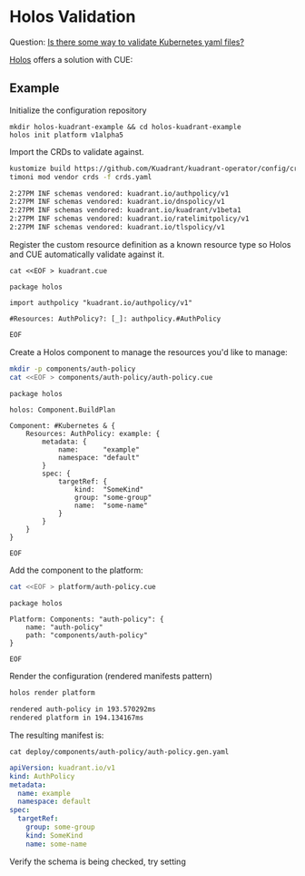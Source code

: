 # Holos Validation

Question: [Is there some way to validate Kubernetes yaml files?](https://www.reddit.com/r/kubernetes/comments/1hkwewm/is_there_some_way_to_validate_kubernetes_yaml/)

[Holos] offers a solution with CUE:

## Example

Initialize the configuration repository

```
mkdir holos-kuadrant-example && cd holos-kuadrant-example
holos init platform v1alpha5
```

Import the CRDs to validate against.

```bash
kustomize build https://github.com/Kuadrant/kuadrant-operator/config/crd > crds.yaml
timoni mod vendor crds -f crds.yaml
```

```txt
2:27PM INF schemas vendored: kuadrant.io/authpolicy/v1
2:27PM INF schemas vendored: kuadrant.io/dnspolicy/v1
2:27PM INF schemas vendored: kuadrant.io/kuadrant/v1beta1
2:27PM INF schemas vendored: kuadrant.io/ratelimitpolicy/v1
2:27PM INF schemas vendored: kuadrant.io/tlspolicy/v1
```

Register the custom resource definition as a known resource type so Holos and
CUE automatically validate against it.

```
cat <<EOF > kuadrant.cue
```
```cue
package holos

import authpolicy "kuadrant.io/authpolicy/v1"

#Resources: AuthPolicy?: [_]: authpolicy.#AuthPolicy
```
```bash
EOF
```

Create a Holos component to manage the resources you'd like to manage:

```bash
mkdir -p components/auth-policy
cat <<EOF > components/auth-policy/auth-policy.cue
```
```cue
package holos

holos: Component.BuildPlan

Component: #Kubernetes & {
	Resources: AuthPolicy: example: {
		metadata: {
			name:      "example"
			namespace: "default"
		}
		spec: {
			targetRef: {
				kind:  "SomeKind"
				group: "some-group"
				name:  "some-name"
			}
		}
	}
}
```
```bash
EOF
```

Add the component to the platform:

```bash
cat <<EOF > platform/auth-policy.cue
```
```cue
package holos

Platform: Components: "auth-policy": {
	name: "auth-policy"
	path: "components/auth-policy"
}
```
```
EOF
```

Render the configuration (rendered manifests pattern)

```bash
holos render platform
```
```txt
rendered auth-policy in 193.570292ms
rendered platform in 194.134167ms
```

The resulting manifest is:

```
cat deploy/components/auth-policy/auth-policy.gen.yaml
```
```yaml
apiVersion: kuadrant.io/v1
kind: AuthPolicy
metadata:
  name: example
  namespace: default
spec:
  targetRef:
    group: some-group
    kind: SomeKind
    name: some-name
```

Verify the schema is being checked, try setting


[Holos]: https://holos.run/docs/overview/

